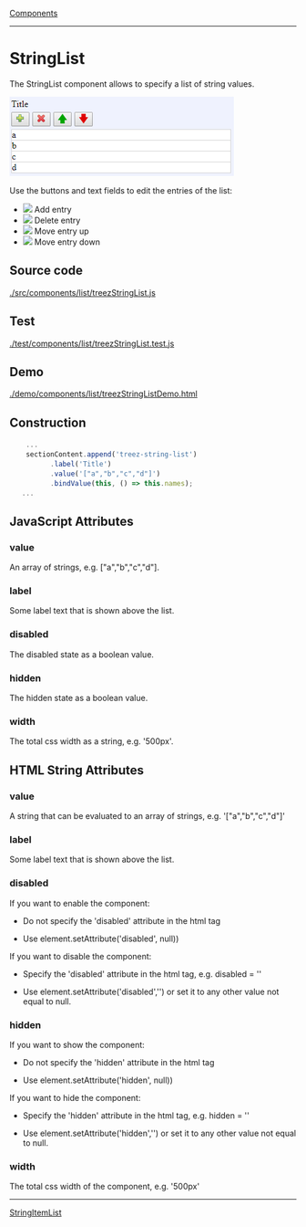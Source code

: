 [Components](../components.md)

----

# StringList
		
The StringList component allows to specify a list of string values. 
	
![](../../images/treez_string_list.png)

Use the buttons and text fields to edit the entries of the list:
* ![](../../../../icons/add.png) Add entry
* ![](../../../../icons/delete.png) Delete entry
* ![](../../../../icons/up.png) Move entry up
* ![](../../../../icons/down.png) Move entry down 
		
## Source code

[./src/components/list/treezStringList.js](../../../src/components/list/treezErrorBarStyle.js)

## Test

[./test/components/list/treezStringList.test.js](../../../test/components/list/treezStringList.test.js)

## Demo

[./demo/components/list/treezStringListDemo.html](../../../demo/components/list/treezStringListDemo.html)

## Construction

```javascript
    ...
    sectionContent.append('treez-string-list')
		  .label('Title')		  
		  .value('["a","b","c","d"]')		
		  .bindValue(this, () => this.names);	
   ...
```

## JavaScript Attributes

### value

An array of strings, e.g. \["a","b","c","d"\]. 

### label

Some label text that is shown above the list. 

### disabled

The disabled state as a boolean value. 

### hidden

The hidden state as a boolean value.

### width

The total css width as a string, e.g. '500px'.



## HTML String Attributes

### value

A string that can be evaluated to an array of strings, e.g. '\["a","b","c","d"\]'

### label

Some label text that is shown above the list. 

### disabled

If you want to enable the component:

* Do not specify the 'disabled' attribute in the html tag

* Use element.setAttribute('disabled', null)) 

If you want to disable the component:

* Specify the 'disabled' attribute in the html tag, e.g. disabled = ''

* Use element.setAttribute('disabled','') or set it to any other value not equal to null. 

### hidden

If you want to show the component:

* Do not specify the 'hidden' attribute in the html tag

* Use element.setAttribute('hidden', null)) 

If you want to hide the component:

* Specify the 'hidden' attribute in the html tag, e.g. hidden = ''

* Use element.setAttribute('hidden','') or set it to any other value not equal to null. 

### width

The total css width of the component, e.g. '500px'


----

[StringItemList](./stringItemList.md)
